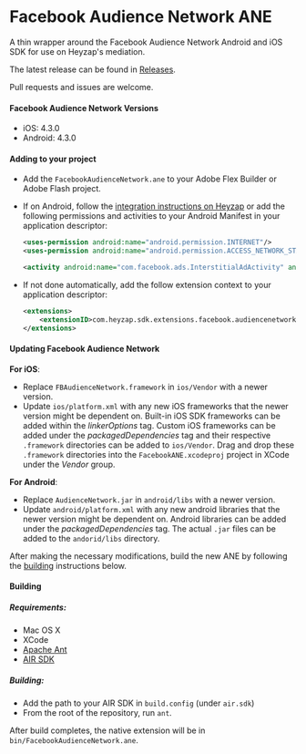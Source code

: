 # Facebook Audience Network ANE

A thin wrapper around the Facebook Audience Network Android and iOS SDK for use on Heyzap's mediation.

The latest release can be found in [Releases](https://github.com/Heyzap/facebook-audience-network-ane/releases).

Pull requests and issues are welcome.

#### Facebook Audience Network Versions
- iOS: 4.3.0
- Android: 4.3.0

#### Adding to your project

- Add the `FacebookAudienceNetwork.ane` to your Adobe Flex Builder or Adobe Flash project.
- If on Android, follow the [integration instructions on Heyzap](https://developers.heyzap.com/docs/ane_setup_and_requirements#step-3-modify-your-application-descriptor) or add the following permissions and activities to your Android Manifest in your application descriptor:
 
	```xml
	<uses-permission android:name="android.permission.INTERNET"/>
	<uses-permission android:name="android.permission.ACCESS_NETWORK_STATE"/>
	```

	```xml
	<activity android:name="com.facebook.ads.InterstitialAdActivity" android:configChanges="keyboardHidden|orientation|screenSize" />
	```

- If not done automatically, add the follow extension context to your application descriptor:

	```xml
	<extensions>
	    <extensionID>com.heyzap.sdk.extensions.facebook.audiencenetwork</extensionID>
	</extensions>
	```

#### Updating Facebook Audience Network
**For iOS**:
- Replace `FBAudienceNetwork.framework` in `ios/Vendor` with a newer version.
- Update `ios/platform.xml` with any new iOS frameworks that the newer version might be dependent on. Built-in iOS SDK frameworks can be added within the _linkerOptions_ tag. Custom iOS frameworks can be added under the _packagedDependencies_ tag and their respective `.framework` directories can be added to `ios/Vendor`. Drag and drop these `.framework` directories into the `FacebookANE.xcodeproj` project in XCode under the _Vendor_ group.

**For Android**:
- Replace `AudienceNetwork.jar` in `android/libs` with a newer version.
- Update `android/platform.xml` with any new android libraries that the newer version might be dependent on. Android libraries can be added under the _packagedDependencies_ tag. The actual `.jar` files can be added to the `andorid/libs` directory.

After making the necessary modifications, build the new ANE by following the [building](#building) instructions below.

#### Building

##### Requirements:
- Mac OS X
- XCode
- [Apache Ant](http://ant.apache.org/)
- [AIR SDK](http://www.adobe.com/devnet/air/air-sdk-download.html)

##### Building:
- Add the path to your AIR SDK in `build.config` (under `air.sdk`)
- From the root of the repository, run `ant`.

After build completes, the native extension will be in `bin/FacebookAudienceNetwork.ane`.
